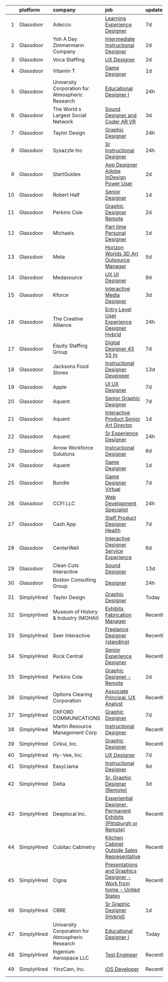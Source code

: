 

|    | platform    | company                                         | job                                                                                                                                                                                                                                                                                                                                                                                                                                                                                                                                                                                                                                                                                                                                                                                                                                                                                                                                                                                                                                                                                                                                                                                                                                                                                                                                                                                                                                                                                                                                                                                                                             | update_time   | location           |
|---:|:------------|:------------------------------------------------|:--------------------------------------------------------------------------------------------------------------------------------------------------------------------------------------------------------------------------------------------------------------------------------------------------------------------------------------------------------------------------------------------------------------------------------------------------------------------------------------------------------------------------------------------------------------------------------------------------------------------------------------------------------------------------------------------------------------------------------------------------------------------------------------------------------------------------------------------------------------------------------------------------------------------------------------------------------------------------------------------------------------------------------------------------------------------------------------------------------------------------------------------------------------------------------------------------------------------------------------------------------------------------------------------------------------------------------------------------------------------------------------------------------------------------------------------------------------------------------------------------------------------------------------------------------------------------------------------------------------------------------|:--------------|:-------------------|
|  1 | Glassdoor   | Adecco                                          | [Learning Experience Designer](https://www.glassdoor.com/partner/jobListing.htm?pos=117&ao=1110586&s=58&guid=00000182d8f67aabafdced1902cac0f4&src=GD_JOB_AD&t=SR&vt=w&ea=1&cs=1_aee2699d&cb=1661497408597&jobListingId=1008079111025&cpc=3BA4CE39D5B5DEF5&jrtk=3-0-1gbcfcumkkf33801-1gbcfcun4g2ok800-d5f68bde9fbc040b--6NYlbfkN0CsARmfH1XNQTa22oGIIJ18FtyAjbQsgfeQZpddTLaeHhygH4euGCkj3BcQzwrXkBaXk-ST3fWbgnWAvtk70gTD1N8food62fA9s5b6fL_in_z5f5RqcsRZbrIYOHoWpYb-xLQvAuW67ypmgdZKbLO8FGB6ZtsdOoPIjwnkN5YXJHuYgGR8yn3t8k-5vOSlwQ75ddt8frPkFx2WE7QG2Eo2Er0BDCjFHito5Bc7vfn84R5s8T0fmzwKljj6pdl3xGiqcUz86KIupchQhSn1Mzw-x5P_HwJ-c7q3W86gGDdtQfTE2xu15kyOR20UOpljZP6v8WWF0QcCQ0FtScjOUT0D9-GFl8dM4lL9Ha6kxDEVdtZ5RU9LhOCM7OhG-1Vfmje49zCD7jOhrLAkzAWRG652PCMaUJcI2taIzgeAlLWhru0Se2zFXw9HmnN6bn32Ow4Fux3MBGQGuXBWt_XYLenC9Q6gWpczlJfgfLxa7gvzvN7DNUz4_H5ol4VkcYRLQE9wQFEAMJTrfQBxf9d0Zg-th3jwKedAGJQzRt91QwMwWGFwKeXsVz1B-TikKC1yuxHEnj0_hHgOr-LCrdttJL3_l2JjtrnJQFxK7tEZEmjVfFmPnmNcOOEuqKa_5diwUUADQZYtHrknIJpeqq6XSrmQyhLlZ0iDcGxPhrttpadE0kO8xoKX0dGPDu4gl9lkRruJXamQY5MA4TiZr9_vnjnmGKv1NbNqnVuELCx55GRc3UXoAQgR3NMgXgNpzbVwaAlCeG1D-hWhmrE2agis3KKNsholZu9K91dUO9HU1j0UkHO5cBIG9W3tw5dyt7lbDDzTPdc9bgLO94cknIVc7xiIfKJuP8nvvBB5KIhPDCSdKUp44jmcuus-pZBEkBOjh827bexQHtYs0ioqRnMTkt2o)                                                                                                                                                                                                                                                                                                                                         | 7d            | Santa Clara, CA    |
|  2 | Glassdoor   | Yoh  A Day   Zimmermann Company                 | [Intermediate Instructional Designer](https://www.glassdoor.com/partner/jobListing.htm?pos=116&ao=1110586&s=58&guid=00000182d8f67aabafdced1902cac0f4&src=GD_JOB_AD&t=SR&vt=w&ea=1&cs=1_38e74df5&cb=1661497408597&jobListingId=1008089306454&cpc=3BA4CE39D5B5DEF5&jrtk=3-0-1gbcfcumkkf33801-1gbcfcun4g2ok800-49a1ecedb458239c--6NYlbfkN0Ae6Qmv8rNb3d5rEsMPL_plhvilYeiJERi7JqghURwQ9bq2mHgMGRGP2iYP1nqVQ_DjwhKmeaAScAxOc_wjbrMgl9DgJtonunbfO9dWGyOkvQAG0EueF3ixR5a79NDBO1nXlAvaBstSSeRWcs9VEzNOJUpzM5-4iukjxX-3e54LJPidY7MZFxZew7H-iTsEi5G2bvZtH1GN0uTMKbznWL9PuvZUG_BIFAkwPIAxVLKAr2n4g0JAY76UsHcEGPTaKVtuZKzi44qlYvoqXpQ4xC-P572cCrK4heHVg7CSRQmWSra6HMFWPz080LMUdMIcG247h_ngldZVgryNtRzVUsi0Ou7VriVfORtFk4oL_-h19uXI6dkLfbKMf69P8U_RbAAm7b26mQdHKu7a8nE122EjaI1KufPjunsIjOb78GxlDthWIsqf5THVs_Ljzb2FG4jlDQSbTfvMY63KAGHwq-1HnqgxDsfaP98%3D)                                                                                                                                                                                                                                                                                                                                                                                                                                                                                                                                                                                                                                                                                                                                                                                    | 2d            | Santa Clara, CA    |
|  3 | Glassdoor   | Voca Staffing                                   | [UX Designer](https://www.glassdoor.com/partner/jobListing.htm?pos=121&ao=1110586&s=58&guid=00000182d8f67aabafdced1902cac0f4&src=GD_JOB_AD&t=SR&vt=w&ea=1&cs=1_4e0cb77a&cb=1661497408597&jobListingId=1008089083699&cpc=F41FEAB56D215062&jrtk=3-0-1gbcfcumkkf33801-1gbcfcun4g2ok800-9ba169d385afd56a--6NYlbfkN0BE1NIxMi_JbcH-ROp8JZ1Q7Gl0zj0qYPSNkFo4TeX5QtA4yFnhFm3aW294hNkD69wEgrFh-L3G1uQVt1Wy-lX_Y2NWFHF7QG9tTc2ZoCck8aLWc7Pz2-jyDVrHhnGESl5bNPo5tVuC6KShFTs7hJVu98M5YGNR2B6M9sDfUA3dZH08Z2O-z4Axcc7tdYxilej5QdmjO677M-GF7tjVbb3LpUeI1f7Qa-M7SLSHP4TMSR039Yx2sjc3Zr9Cq4fHDYRjg6ZiQsUd0JuM_L1U8MiLxFj6XTh_BsZxU5NkidPQBrfNEaXgvM_PxKkB_g-WtoK9wr_Qd580PHfH06jqEBAJ1-8Cj7smbeqL1RdfwEPFCWE53g5RMdJC5UoTF-MBx0bt3aiz9Gi8UXmr1eqap2uSK0kH9XCpeM3GWEi7jTAe7-xbUtH-oPhlRvSOoGmbzA29ExsMyvvmHbVDGWDUUdtCDNEnP1QoVatw4IlBzxkBqSVogt-OGtsb)                                                                                                                                                                                                                                                                                                                                                                                                                                                                                                                                                                                                                                                                                                                                                                                          | 2d            | Remote             |
|  4 | Glassdoor   | Vitamin T                                       | [Game Designer](https://www.glassdoor.com/partner/jobListing.htm?pos=125&ao=1110586&s=58&guid=00000182d8f67aabafdced1902cac0f4&src=GD_JOB_AD&t=SR&vt=w&cs=1_52106261&cb=1661497408597&jobListingId=1008091985807&cpc=3BA4CE39D5B5DEF5&jrtk=3-0-1gbcfcumkkf33801-1gbcfcun4g2ok800-6bd7726a278f5386--6NYlbfkN0DMrcEu7yrtATojKJA7cEzGQ3FdRGWLh0CZQInL4ECGI6k5tN82kdM0OKoro5eXmjpe7mafXIniQntaGRJkAmOJza70Jjcxetwc6WUk-jR-pBpUqZ7LMvALiT5l9PrGgvw-q07eHoHNI67r3lRf3vG7HF9LizocUhuZrt5e-TdXaKqd0u37e51lMxutVuxMEIZ2kViYZWmv4X70U5jYF3y5A-jrymJ9y6Kno8udtcoY2GoNcNVvRGz-qlB5HiIwfKQyOfJi8-2A5aGNWhgQ2fmuqzvWrv2BbjYRpenB0XzzeA2awZ4r4W8hJ-4Kl5rTRZ-F_jQ-_h63Sz95au-lXz8D_y2Ku3F5mdMhiu-M_U56StrmvV879_VhOEZPsIVd5fae1pIax9F06mgt9W-qJkt8_EMxN_b-h1TZXqGT1kiCzeQUFOwALu0CwdNwlHOaSaDXtu1Njl3YNjsmEYbxJwCK2llFLtkR2G8%3D)                                                                                                                                                                                                                                                                                                                                                                                                                                                                                                                                                                                                                                                                                                                                                                                                               | 1d            | Remote             |
|  5 | Glassdoor   | University Corporation for Atmospheric Research | [Educational Designer I](https://www.glassdoor.com/partner/jobListing.htm?pos=129&ao=1136043&s=58&guid=00000182d8f67aabafdced1902cac0f4&src=GD_JOB_AD&t=SR&vt=w&cs=1_dd0fd6fe&cb=1661497408598&jobListingId=1008093699392&jrtk=3-0-1gbcfcumkkf33801-1gbcfcun4g2ok800-a98c711d27b42fec-)                                                                                                                                                                                                                                                                                                                                                                                                                                                                                                                                                                                                                                                                                                                                                                                                                                                                                                                                                                                                                                                                                                                                                                                                                                                                                                                                         | 24h           | Boulder, CO        |
|  6 | Glassdoor   | The World s Largest Social Network              | [Sound Designer and Coder  AR VR ](https://www.glassdoor.com/partner/jobListing.htm?pos=113&ao=1110586&s=58&guid=00000182d8f67aabafdced1902cac0f4&src=GD_JOB_AD&t=SR&vt=w&ea=1&cs=1_370fcf24&cb=1661497408596&jobListingId=1008087486927&cpc=9DC6E4D8324653EE&jrtk=3-0-1gbcfcumkkf33801-1gbcfcun4g2ok800-7eb65d78236cda7e--6NYlbfkN0DSgjPPcnEdvoK3uuxfISLALE6pB1FR7YSHOr_tSg5_QGIhoz_2VqUepdcKLBLI_zTPWhRV4lIOyrDiIdmhFkdEBtKc51S_aAkZBXaVqBQtbqkOlmt-tpVTaoYV4ILXGGbXhLKysHzcwdG19go0mqiEVFk3_Wnnz69QGjXHP24av5LoqEocnTvh67S4sMz93-JSTEfP43EB1_gDD356_S4kpJVCcrye0Mx7kG2bRurq_41qTzU18Tn2DfcjJBTqCPEBBZiZLeW_MTJFmMNHZj21gk5q82yYxwT0RKhIzYT7B3ApYN0GKEqOdbxIhNxnwTJ9_bMa6TJg-fIWn5Nz_1P5Y2JZ2iR_9hjnxCmuDhGBznSgFk43xVpZ179ZP1GIoMEcnfwaucci_v7o4tN95LdJaPOpOoMKYh2W0pyKCjeOszpsZKTFAax7yUoZFJCkSDxv_8JpndABK-Wcfx1ZC6HiA2s8ixdFkGVSBFi5UqNqrn2ClTqf99tDnlTh5v_HrI_dXB6g7sP4xV5jpjEozLvD238w8j6Om6IrCNxALfVN3VwjY68BudrbHt65WoI1Et7X6mJvMgV9kfICWVKeSak3)                                                                                                                                                                                                                                                                                                                                                                                                                                                                                                                                                                                                                                                                     | 3d            | Baltimore, MD      |
|  7 | Glassdoor   | Taylor Design                                   | [Graphic Designer](https://www.glassdoor.com/partner/jobListing.htm?pos=126&ao=1136043&s=58&guid=00000182d8f67aabafdced1902cac0f4&src=GD_JOB_AD&t=SR&vt=w&ea=1&cs=1_fa98e35b&cb=1661497408598&jobListingId=1008094003672&jrtk=3-0-1gbcfcumkkf33801-1gbcfcun4g2ok800-b9c826a749a7f866-)                                                                                                                                                                                                                                                                                                                                                                                                                                                                                                                                                                                                                                                                                                                                                                                                                                                                                                                                                                                                                                                                                                                                                                                                                                                                                                                                          | 24h           | Remote             |
|  8 | Glassdoor   | Sysazzle Inc                                    | [Sr  Instructional Designer](https://www.glassdoor.com/partner/jobListing.htm?pos=122&ao=1110586&s=58&guid=00000182d8f67aabafdced1902cac0f4&src=GD_JOB_AD&t=SR&vt=w&ea=1&cs=1_16a09c74&cb=1661497408597&jobListingId=1008094371868&cpc=8795CF9063CD573D&jrtk=3-0-1gbcfcumkkf33801-1gbcfcun4g2ok800-d1e30eb564645d32--6NYlbfkN0BHmuOUQiGxZlIboXRCrnOB1bk0QkSGbGX7yxzhgRysNhglpeekY3X1wDa7BzirfJIE-XZI96pT4vsCDo_PwVhCrQa8H_dn6HuGc3dI6Au5lFOBOQnw88rRufmRln1Uzxma7VZhtrwMd6uMTKFJi1s8KhsbQhyj9AFtzXfcqHMAkMfzRW14V10xerNyCpWVtNznKoKeLe64dvyfFkP6TjxHv-FpuVp2PNmeWLhXnT901OwWx0xZ8Ijnvg_G8G03tzInoCRRxveqdY7ZYnua512PRTpxpJ4cRBXwYvhWufSPmJpxctW9Sl8a-G1SiQz_5T1mSact539_3nqXeK1U-m0Aj3U4RDyMMIUL7y-0dSTSXb233kMcpbe_qNTAd1XIg-hKZuWFVRkV-wt5l-NlH2hcJtdW1aG-fknKrharU_rfbhijIRkWY0XHZ7X_3E1YZw1YjQDPqumskEquVRkHbuSmY4QtByQ_fqo1bmZqslNAatB8Qp-Yip0e54tyOtXqA3o%3D)                                                                                                                                                                                                                                                                                                                                                                                                                                                                                                                                                                                                                                                                                                                                                             | 24h           | Remote             |
|  9 | Glassdoor   | StartGuides                                     | [App Designer  Adobe InDesign Power User ](https://www.glassdoor.com/partner/jobListing.htm?pos=103&ao=1110586&s=58&guid=00000182d8f67aabafdced1902cac0f4&src=GD_JOB_AD&t=SR&vt=w&ea=1&cs=1_46c7dee4&cb=1661497408595&jobListingId=1008088538363&cpc=AE9F6614D4EC1B58&jrtk=3-0-1gbcfcumkkf33801-1gbcfcun4g2ok800-96c1ef37c7c42844--6NYlbfkN0BdDHiSlq2TKVYTvK036ioTcRDjelCKzvFOpLFiF--0ifFBawJxXnTBRrme4BtAjLGXlVzX8tdC_e-viL-RKUNwPord6kvhKxvtO7i9QRJ0XshgBcx2IpgAV-b4qsyE3slqMTe3QUAoybcJ_es6hWv28W5fI5iJXpx0-ofWnP41A7VY8MDkF5-GeL-2NpbbCRUzcm2Tb2ibjLKPY5uDOch4aEQ26UxB6Ek7GZcnHcH1bP4VD6E9l_mVX_GckO7R2MxNLrUN3C7YODi54C-HHpAcdpwjuAwN5hKaGDxTdkTF81P-W1qSVvuV-DnAi7V-IgVSvWuBfb2NedzAl7-4-iWWy4xAMBfc5ok7Mw80wsX_M7vFjfXOoI3lcGht5lfelRGTViNwAraHLxn6NJwyngoiC4iHai8QNx0cSv7VRjcV6gK1yXKrth5yUQGBBunCdZBeGu_VFJW96tT6g1ctI4mIVmEk43N4Z-LrKPhD_eoxlAQuQnmmklZive8Vi_9ANbgN-Y8I6GKWr01cwOdTwH2VQ92BxDhdDmI%3D)                                                                                                                                                                                                                                                                                                                                                                                                                                                                                                                                                                                                                                                                                                               | 2d            | Remote             |
| 10 | Glassdoor   | Robert Half                                     | [Senior Designer](https://www.glassdoor.com/partner/jobListing.htm?pos=119&ao=1110586&s=58&guid=00000182d8f67aabafdced1902cac0f4&src=GD_JOB_AD&t=SR&vt=w&ea=1&cs=1_1a4b37e2&cb=1661497408597&jobListingId=1008091743697&cpc=FD1C1DA32C38CFA7&jrtk=3-0-1gbcfcumkkf33801-1gbcfcun4g2ok800-90eb036b1acf2a4c--6NYlbfkN0CpzDdaQkua3np5pkmj49lKioZwmwxQ-yx5plwbYmV_M5St0DD8rCm1QOzbrT0uKPjLiNpyd1pGxRR2DWvkbBavdBU8cubWW7s79_0pBjaN6MYZa6sYebPsf7f67_qjqQMYnOnPJc1426aGRbM3p-EnrboTyK0iAAhqlrT90mL84f9p5I-gmqDyPqzPOnMrouHVKl_6j-lu6GpegsD944-jo2OzFbQEblPHIxVjY5V8H64FunUYsEf_t_8LmlZ94wEl-85TmKkOqPHCw5mwJvj-PcVympHgQgl4A86OpzE4J6jrE1Ma0OHT1Mo9m3GVzDQzO_xGOG8x-Clldag3AeTnuYzxlm0j8YlbPtZ6duK_Z7oLmBKF0oJ39CKuUezKsPv4GsLIjJ7YwdqFOaV2Vf_inIuK5skF4VXq5QYNiyFeqHGUaBRwKEihIOeBGfrZpx4Lb8zJghNxxXQKYDzKzBPPNj_tUGMv0opOpaPXFoZVkLtO4qJNxJQN4pQY921tb32E23fYgu91K4uV8TVVfKNr0wyTyEJZVmrMxWhZHgewOAxUEUAG89ll)                                                                                                                                                                                                                                                                                                                                                                                                                                                                                                                                                                                                                                                                                                                      | 1d            | Minneapolis, MN    |
| 11 | Glassdoor   | Perkins Coie                                    | [Graphic Designer   Remote](https://www.glassdoor.com/partner/jobListing.htm?pos=127&ao=1136043&s=58&guid=00000182d8f67aabafdced1902cac0f4&src=GD_JOB_AD&t=SR&vt=w&cs=1_b700de8b&cb=1661497408598&jobListingId=1008088557866&jrtk=3-0-1gbcfcumkkf33801-1gbcfcun4g2ok800-ebd22c716f2ff4d3-)                                                                                                                                                                                                                                                                                                                                                                                                                                                                                                                                                                                                                                                                                                                                                                                                                                                                                                                                                                                                                                                                                                                                                                                                                                                                                                                                      | 2d            | Seattle, WA        |
| 12 | Glassdoor   | Michaels                                        | [Part time Personal Designer](https://www.glassdoor.com/partner/jobListing.htm?pos=109&ao=1110586&s=58&guid=00000182d8f67aabafdced1902cac0f4&src=GD_JOB_AD&t=SR&vt=w&cs=1_b87e7121&cb=1661497408595&jobListingId=1008090942119&cpc=451933188B21919D&jrtk=3-0-1gbcfcumkkf33801-1gbcfcun4g2ok800-d37c1e2fdd36ac42--6NYlbfkN0DnvcQb5DApcZ8wG4jD8tGH80yX0mr-fEwGilmNgCyFOb0Qrh84gfIp-fCOZs2hP-5EvqYOzeZno3DaxwqRFCMzS8E3Y6ClWXGyoBmZQKhyynIEACbmRxWrXIs28UNavvVHCr4flNbPR-WGfBZnpclTbEWMZIG7TXrvHvpQn5igBLDTLEH8b7mfR3q1slIE1rw0dlEALK2cjYSaCmeYyBrFEwx0v3jdVmtig5azIGV4t2jBXnGmfghzKMsb3-FrYJnwpv5Zj6mL25P_kWv_AEMmaMpmtb_h0-MlXcbrukXcx3271lbvwWuRsq9X5EiL2o3QZ-OqnfuLQ6Uba3Meb4C543v1Te9pgIV4iofY4dQiJ-csfOh9sdAghX-Wg8aOHYJ6MJKJ4WGhr76vu4H-bb4zHNLFzV6nERLZYYCJ9GAwWWtMs_pTnDLGhSKUGS3w5LtucFZsTxUiaStamyube-rovvTZ1qVBCd86MHfdTHknoP6JmDTF1NUQ4zSO9fRKemFkfFDse7yA3nqkTjnCj-u9xQNBoXsDeY1jhH8m44yTrRIAZwq9RCJcnFUfIFWzHn6yAtezXNKRuyVPjb1EBZrJf9k2TKEyULGzqCLEA-FSyp5lsyH3pjxtzIt3-DAKvyvBUO6Rf1QmRvzR2p8D8BQL6NQ3WLVRcpL6S9m1_k7P3iycVf0zq4Siby5uoU8M07zYXDJPhJqRFDKtWrm5MqSn-OFmi-rdrQBv14Mh7cDCTKPpD6BIrGoyKUucqpvBqhUcm7LGVTf7lEAXvi8ic66pHXynBbMQJsuw0Sn_A4LYTKCXM9oG_horvrqygauWr8nMcY0rxYFjvJfGACUj1l2Q3MBtToy-7I-WFgguGD8wZXim88eBS7xRtvCsBSSv5E3CYz6hdTmjDe2F_hPDV5re_LbMLsbTGwt5n4JQDYxmPMc67rQatupat4oi8Pw2fM3w_lnRBAHLTuGCjPnqrzytkfHzw5N1W8kJDlASOYNJ7N8QhOvFOn58QRFnUJC7fZmdH859X7ckt5cA80lRM07yCo2oemhQAPlY---p9IvZrI-1fDgBF43NGk57thE_4lmVh9ghR_ZM97oGrUkYqIgXFYbZ-OxXHVqLXxvPVf3AisJvL9B2x1fv-X66FCGdvPiJmdqgdQOfXqHYKdhkFVfP-kWaeKWkLwt8mD2ef4ICzVpHHUtucXNZQV8uYl9LKfr1QsCtmvgnGb2Imrqfe_NUYjgJExBvzYk%3D) | 1d            | Morrisville, NC    |
| 13 | Glassdoor   | Meta                                            | [Horizon Worlds 3D Art Outsource Manager](https://www.glassdoor.com/partner/jobListing.htm?pos=108&ao=1110586&s=58&guid=00000182d8f67aabafdced1902cac0f4&src=GD_JOB_AD&t=SR&vt=w&cs=1_7da6657b&cb=1661497408595&jobListingId=1008082455743&cpc=D2F1DE17EE1F43B9&jrtk=3-0-1gbcfcumkkf33801-1gbcfcun4g2ok800-d416b559954f3d76--6NYlbfkN0DYl4UJW4r1Vl7FEn6T9F-rD9lpC-0oMJVSiWjK_MGUd8e8cHXcpv6KPyjLHZEfqkU0DvzXukPfCkSpkao6Agn4H9FBIl5pCq-6ybVFL9Tu7Yr_-qPtQRS-CzDpAXjvoniIK-cfBqPpbPD8TaeCx5hlgRMhlHtfENDwnoLjqIpTi_HzOlnCYQf_enevv1Rgj7U-TmTNiBWDKgpnRk-2oEmeQZzrf7qj_KFO8kr0Vlhk_M9_1KUOyGags4Y8F9mJbZyiz2rKX19V8IC9ir7lC-HmEO8Ci9M9ss57IZHUTBxqo6B1ndlXtlQ4I7L8A8Ig2-GPOxko3vyaquSd7LL9D_q6r-kpgrLtLYtfOhyuMfbGnboS44nOvhalhXjmKB6OKsAHXmzozoHrHJUvrDCT9fFtAkPj-u7LC-lUW_o12MNqdbHGyiRRS0xVfq2Wv320LK_GfrY632dtXfQGQCG3twdqB4TUHuBhIZS9j9udauKrQVs3Tgreg3LLT11y10OW9DNO2e_wxGWerMZDlQCdN1bC36-Cs_kiDxc9dMSvoPAhMvyDQ5RLuYPTDa1TlIZG35hh7xFPJN020Ny07SbXNgB_ThhmmTHmCH5u9TEXLweeOnzqfGfNynvHCunTNm95df_VqBUFpBtLl30g3ekmN9MXjjAC-pIyafCsUT5M_7QiR9z6JwKMfFF2BgjqNFFolgmqm_u-b2uuMKpG_w5IM-Siy6vvs8RKt8CeMAv11-_1EUjLaSJVVE8WXrq4CzQc9iUgD1iuHEhEQIUyu7fAyy5WRJNDKc-kI8QzQTHzG7s9s3iqIZz83t7kcZ7m3QvlOqdy7Xhj2ADR44cIRIYHRZDDlTt_TViWWq91cgX3KXbXimvWU0HIbvzsGqPtSPxG38LgOW-_NK0OjfqGu8X443ZRqOje8GQ-qZiAZ2i75dwXhrJh4MNvzaVMLv4ACUDjTSIJz3PWX7C0_WZ9XqMfnXMF9BD1jp_r_JL2DXQppU8YaLrtlq24vWHXgSdVKRPkP8dO7TlEdhYxHmKoszJFZfh-d8nmUYWmWTZI6j_STwHdvz-6GF4yRNgfGdbXCZJbgRY%3D)                                                                                                                                                     | 5d            | Remote             |
| 14 | Glassdoor   | Medasource                                      | [UX UI Designer](https://www.glassdoor.com/partner/jobListing.htm?pos=114&ao=1110586&s=58&guid=00000182d8f67aabafdced1902cac0f4&src=GD_JOB_AD&t=SR&vt=w&ea=1&cs=1_9a3d706f&cb=1661497408597&jobListingId=1008074169689&cpc=149B3D5996025BBA&jrtk=3-0-1gbcfcumkkf33801-1gbcfcun4g2ok800-421cb7d4c642c9c8--6NYlbfkN0BhNN3PPgKPbTMZB0Y0J5JTZS3FnMM-ugqbblX4_m-srDJielPNCs_lvQXXEB0CV7NWUgxl5z2t1UIAyCfbjHajsk3oBeuKbPqaf-DtcU4Yj_TKaAt-nJPShDbzxcZ_Hqra1Z5Gt5pYm8uipMHOku06LFgWvZPad8QEgiRWeKiBRorQGUvtnXVfS2LTXhMkTFcG0OqYPuWLjLjK8anCnbkIpQutx5G02q_-fzcafpy_Jh7zlnJAlHa60EeD65GsBiKmb-Ag0Pf0_3Eb_5IOOtSpdXiCX2_6OewJoDEi09XxM0zZjIZeog5JGSPR_7wQu-P8v8Y7wN6-Oplzn1DoXKSIMWHlWAn0d-nwJ8VslGEb_5gYr5Xe5hN7gBIyRFPgs4z2_KifIKJlZkK7WNR69sFI9S9JzVilRv8jktM94Zzf97C7jiL57X1fzv9rOnaXH46fph9BVh8lPnFETAu4aTl2Lih1T-uosRR22wY_Eg487lftP1SmduDAcM9jrJp3NGE%3D)                                                                                                                                                                                                                                                                                                                                                                                                                                                                                                                                                                                                                                                                                                                                                                         | 9d            | Deerfield, IL      |
| 15 | Glassdoor   | Kforce                                          | [Interactive Media Designer](https://www.glassdoor.com/partner/jobListing.htm?pos=112&ao=1110586&s=58&guid=00000182d8f67aabafdced1902cac0f4&src=GD_JOB_AD&t=SR&vt=w&cs=1_8d84681d&cb=1661497408596&jobListingId=1008086230590&cpc=AC285F3A3ECA6BB0&jrtk=3-0-1gbcfcumkkf33801-1gbcfcun4g2ok800-8130fe3d79caee81--6NYlbfkN0C5IatSLh_Ak1q39eQQoPIxD737RW9NeiYGvIRXkrLjEBkC4LI6KweFWWPiS1PvvlxCUhmgIK2E3O6bnqA5vqB-IervBkUs9-hCvj3jnViGJKIkvcrONJtsS6ACBMWmHkIzaAp4W-A08pBl97f_Z9ysABZrXGeP9gygQLFj6NytqW5K7OHSjejTgHnueHdSAsv5St_ZWS0gCJZAeWVPCVuGP4m3Qz3fDNFmWosBlkcKt90JkTPXK2XXsCdgkZlO2kuhsZCwXptqAz5_hfzyL8E5SracDroyqGVfbnQ6ULbut_GZ0gUCqIpWLrYznmtWLRipYpmwK9DfkmQ78QovmblX-xE0J8GeDEvkb9d5LBM4wrwhIxylgQQac8GxeZv_98Rarb1Rta3JIJwfGjihuk9TKfQPxwB9yT4k8Gu7KXmceNRhiwdAF5pEF_cXCPSVXluE9xroecaMbRLkXhLiS_tmwcVf7GW_-fgBaSjCiS5HqLWEtaAI5v11CC320Vj9s6XCSmoEm9INLRV8xYi6-xtQyPZvoWzTmlWc1xJxge1NXNWHuQ2b7iVIUV46yAzgg3otePk7Uuy4JZy21rnsypK454CwoU2N_m0%3D)                                                                                                                                                                                                                                                                                                                                                                                                                                                                                                                                                                                                                                                                  | 3d            | Bethesda, MD       |
| 16 | Glassdoor   | The Creative Alliance                           | [Entry Level User Experience Designer  Hybrid](https://www.glassdoor.com/partner/jobListing.htm?pos=102&ao=1110586&s=58&guid=00000182d8f67aabafdced1902cac0f4&src=GD_JOB_AD&t=SR&vt=w&ea=1&cs=1_158c8b56&cb=1661497408595&jobListingId=1008093924107&cpc=BBBD384EA192911E&jrtk=3-0-1gbcfcumkkf33801-1gbcfcun4g2ok800-ac07fcf922afe2b2--6NYlbfkN0BQhuZEA67bukPYOs9DTHc1wsdoQx-e-DpiIYWnkjXcuvUqeZY45vl_DaQDLziNe4gZR1zoDePoJ89h9nkfALvNAsgpJFUSByXskV8-PXv2t5IcTisA-qodaqdJD5IdZKC6UcDMqfkoie-Rqe9cKYoGVnfKZje9PgtNF1bwZktwMLcWVJ1NFl6xSY27j7Iha9j5z6LvOaAMHc0AiLKxGQpukd0Zc6K6uQ4B6LH4lF0Duaa5vtkiWsoRv_fdfbS5yRCx-o9y6RIXKTpdBwnIuUjrjd6O5Dosc_q_7YbLgDwFpSZJmVhoC3ZZ_NK_rEtgCCEDzkN8Vyex7EaUP4gKscBpUXGjDN3XbHebqfbO-uU-aFbNpi8jk0E_JhEiZ8nxzcUWE1tpjH8csKFPt0jyIj3V-nwnYppq00BXbaPLqWJ3XMRZ4wrHHYKk2oiQx6sHh4eTNpvEGSRTWkkAxPIYG43DkET0T5_YnobHm8NmRU5B0_ZWAh-YAonRHJGn8i69S8H1a1A5MnTKVltxiI5hI2fYpsZL5w2DUpE%3D)                                                                                                                                                                                                                                                                                                                                                                                                                                                                                                                                                                                                                                                                                                           | 24h           | Lafayette, CO      |
| 17 | Glassdoor   | Equity Staffing Group                           | [Digital Designer   45    55 hr ](https://www.glassdoor.com/partner/jobListing.htm?pos=106&ao=1110586&s=58&guid=00000182d8f67aabafdced1902cac0f4&src=GD_JOB_AD&t=SR&vt=w&ea=1&cs=1_e1fef7a0&cb=1661497408595&jobListingId=1008078619294&cpc=8795CF9063CD573D&jrtk=3-0-1gbcfcumkkf33801-1gbcfcun4g2ok800-f157491ccf6d9c7b--6NYlbfkN0C1yyJIapRlEdYOhDmVropYbNu6_NST9zaz4GWjsOuGwSr2S_wuxMSgMUxyoNOegNJ_MR9YBqCM6Xqh9-Q4Aae1mUPg_y8I2lywr-DW5VsUithgMilTEXphIfKgCACnmeGel4EQKYYZmHJV3oRXG2rWr_Ud7F_9XEJM3WRdc3Rmcv5JIHHQEg4eFw-eYKQP8v49Z8YtimducLgnf6hFwD4Qo5rvAcb3AEGJsLiUC_vFKcBLFslIjHZlaitK6_Ripn9_fMPjd87n-ErGbXHP6IsqiJeSulgcb15qFIDiNX2o86oo7P1gr_DRxiwKnrMwGE7P9B-ow_IhOj3FVJDIQ_8-E__y5LhVbYiCl4uQRCpwCSIyaZArPp7ouqwGAU4UMXOIAZnaHlhpoc6H0ytVuiBoGdThprM71bfnYKMm5vx4ks9Z2B8yQBUyJ8RN20aIOyYqp0YiV42Whd5XE5iOSF1jCeYozQpfGO8X-AXBbrHcYmoi6VY6k4QmebCTqD8UdjYFHIorcZCTtA%3D%3D)                                                                                                                                                                                                                                                                                                                                                                                                                                                                                                                                                                                                                                                                                                                                          | 7d            | Remote             |
| 18 | Glassdoor   | Jacksons Food Stores                            | [Instructional Designer Developer](https://www.glassdoor.com/partner/jobListing.htm?pos=104&ao=1110586&s=58&guid=00000182d8f67aabafdced1902cac0f4&src=GD_JOB_AD&t=SR&vt=w&cs=1_d246d8d6&cb=1661497408594&jobListingId=1008068466496&cpc=4D489A1B82E31BBF&jrtk=3-0-1gbcfcumkkf33801-1gbcfcun4g2ok800-b19b69fe8363cdf0--6NYlbfkN0CsjO7NX69_cgtMmzVr5S7IbVB2XCq2cQilH_gsKAsQjabprN3_RECoq6g6llhicLcQAXOhcjRzr61UwWpupSZcmO2DckrUI_tFChIaLkUJ5oll0k9hh3Z4i5y0a1uScoH1lDiUt3jkV1Bhf-LNe8ATcCbbWaVSujF3tHhCVGqYX5ZTMYl4W_eT7zUxp5RoLaxyl5YZevBRSVIUjJgVZLnP7gHD71u8yk-gHwHe0zHpTBbD5DpgcYuM-S0w_XZvZAaK1ZbBGLwEL7MFHHqHsQCXC_npmkvadGtHQe67qtKUNkqved7drGJAOtFM99xPzh5mKA4IlHItIo-sCbXsKHS1J59B2E3Ky-6l8Xs3WhHcxO7e9iyEmaPBqvpleyBgeCBHYOMur1pKtNtAHTvjMofJepW6p_cDo7E54S8k2O87k2-6IxkTey69oJOXaf3JJ9RGjncM1maev__l2CdwfOrjQXspwQkA_Dk2ID9XtAU4qIy6BJmUnjzy3UgDOBFsnVSKTc1kBNbyMcURMnKeVSm-jnWQgoLsaxak8jm2WZLJkTAPMFoUajE2pA-YCQXnwZ0%3D)                                                                                                                                                                                                                                                                                                                                                                                                                                                                                                                                                                                                                                                                                            | 13d           | Meridian, ID       |
| 19 | Glassdoor   | Apple                                           | [UI   UX Designer](https://www.glassdoor.com/partner/jobListing.htm?pos=111&ao=1110586&s=58&guid=00000182d8f67aabafdced1902cac0f4&src=GD_JOB_AD&t=SR&vt=w&cs=1_68c35895&cb=1661497408596&jobListingId=1008078787075&cpc=3BA4CE39D5B5DEF5&jrtk=3-0-1gbcfcumkkf33801-1gbcfcun4g2ok800-42f118951879b051--6NYlbfkN0BvKrLyj5gPmtZO9T8euul8TCxuuKNOtzRJOomxnwSEodTz2Bc-sPZl5OJ9R4TJsNeHYhrugG-GuHqQxA4XymeaX0vxwiBRkm0nXG2bzwJoLtia4j8rRJVPi5PAfL4q5QnXiGzPugzDTOlh_oDEI-Sl30BP6H-JT1iOqJwU3vO6YPBYIfYujrcvj41pUhDpm-rpi7RtW4Qhq28Ok6uZV9S5gTSM57yMI6wzIgYDHfiWPHlsaTmPx8Yknt9pxOgdlrX2vXLRiKl_MUClaJOZV-WN26y_LlR8on-6QTT9V4rhCj3hz7kXz-dgaoTPJYx0PBlHpyEr8IcRAMOVGvlSa5hOTCnMF41LaJHd2TPrUUvYWouPjRFSWOmbQ9UNt6wdWj8ZGqhjbbhrz5jpdjPQAeOO7czEmAGfOTgp07NtWP1AWBKKLq7JHiUEZT42ZrqC2KfO6h4MZxJQiqWev7qpgYuZX8SAad_4XHpoWv_ZDXQpNA72mHKHZPEIBIlZAipCIxjyVcRwOvcng_jAnb7BElg0dHyujvyUR8pi3qEOKvI4QuixALiJ_0MeS5IUMLbZWeAQg8ndHr_wgjQUupAeXC9qRzkTn-EuKTkPF2FJK73N3oRR0ZxTm5SNGTQFmN51nWLDXiZjma6QUutuNNSe238oA1YLMgjfMoTBk8C2gRvFpHbOeNNnCdBeXctwCeEttIJimeLby0_yhTNeIY3fiDeN6PTX_RF83fh-9a_2JNEg_e3sAIicwiqyaUn2ZiVTs4DgDNaSfZTpYthV-BmvwN07YhMTSUVn6Gcju_jgjLVOTvYxNQ5owImlL8St3HKJbydNibv2ORlyZI5uvM8232rWwqnIMgyMPshIiP3Nv7aohfihA-DJh8iecJ9ObD-y2o8UnZXul22Zmz5W39J26pz9wduGXV-cH4mL8YqOtk_gmEGNc9pCn_yc)                                                                                                                                                                                                                                                                                                                          | 7d            | Culver City, CA    |
| 20 | Glassdoor   | Aquent                                          | [Senior Graphic Designer](https://www.glassdoor.com/partner/jobListing.htm?pos=115&ao=1110586&s=58&guid=00000182d8f67aabafdced1902cac0f4&src=GD_JOB_AD&t=SR&vt=w&cs=1_c4c7f14b&cb=1661497408596&jobListingId=1008079523530&cpc=654405A9B1E0A9F5&jrtk=3-0-1gbcfcumkkf33801-1gbcfcun4g2ok800-08883b88a8db71b3--6NYlbfkN0DMrcEu7yrtATojKJA7cEzGQ3FdRGWLh0CZQInL4ECGI9gD0Wolx9R2v-Aex0-GK06A2fMJB6yTHxzk6oxxKY-DZBHMYGbnspwqQX60Xej05qq8TCr2PeJ6NLd-X2UfUXg_IvWTX_LcDISePaBgPm4PMhJQjQQLUuk-w9p0dh06yOYFClToqlg7_Rr44V3AdS8Us_x42VSXAFZuFdkO0Xt9-LtwsXlJtU7hzprimTi1f45M5aKRVlwT8VAa_6YYqagNkqruhfby41Poj86hGdM3frQLdbhd1VLEYIM0SUDf4v_VEd-7cjt6p8yxU-FJBy8I060IBII48TwW7nJYTvNU63pj406kDr3lWvjzJSOqdfBp_GRYhNr9HjERGH6DCt9tIPnkC7xFSvr4RFQLUpg5dUm4Y9CzYOpbcuEOAA36ITUCwfNZj4zSGcmQDXaUCoGoVn8ag6kqug%3D%3D)                                                                                                                                                                                                                                                                                                                                                                                                                                                                                                                                                                                                                                                                                                                                                                                                                       | 7d            | Atlanta, GA        |
| 21 | Glassdoor   | Aquent                                          | [Interactive Product Senior Art Director](https://www.glassdoor.com/partner/jobListing.htm?pos=124&ao=1110586&s=58&guid=00000182d8f67aabafdced1902cac0f4&src=GD_JOB_AD&t=SR&vt=w&cs=1_8a607b26&cb=1661497408597&jobListingId=1008092136716&cpc=47CFDC01B3F81FAC&jrtk=3-0-1gbcfcumkkf33801-1gbcfcun4g2ok800-2df231ec55be4bb2--6NYlbfkN0DMrcEu7yrtATojKJA7cEzGQ3FdRGWLh0CZQInL4ECGI9gD0Wolx9R2v-Aex0-GK04ZmtV4Mj7bt_ZqXc13FM6UAFduaru0L6u_6TsBbqjO4tfK-KKOcEHy8EJum47H6q4qCgiF5VWHrhayZjaVfalrMV7--Q1DL0JNrq2WmedbI78P8_jCEsSt1zZiQDr4RhwkyvkByBMjKuB1oZJPbtudvH1TTOslN7Dc7d3YePmqEmEAUU_t6NQVS-nixcfWNCMTh6SGpBLLGOouxrrv1gksxovWRRT0UVhfVSp8cOSy41m4ScEBci1e7IPejVa-IsDIfmcQAlj_DItzrO0RKOPMyHTexPOFPw0HfEBgkdnzGFDzwsiRUOhE5-Ee---F2DSv1-Qj_VNWwOgb_2r1JGDr8c2hD43yLpGkg6Lp0WrYeWRFaK2ZZsvTIg15wHBy_HElAeyxbFbtJQ%3D%3D)                                                                                                                                                                                                                                                                                                                                                                                                                                                                                                                                                                                                                                                                                                                                                                                                       | 1d            |                    |
| 22 | Glassdoor   | Aquent                                          | [Sr  Experience Designer  ](https://www.glassdoor.com/partner/jobListing.htm?pos=118&ao=1110586&s=58&guid=00000182d8f67aabafdced1902cac0f4&src=GD_JOB_AD&t=SR&vt=w&cs=1_90ff4a88&cb=1661497408597&jobListingId=1008094068088&cpc=F41FEAB56D215062&jrtk=3-0-1gbcfcumkkf33801-1gbcfcun4g2ok800-a168067edc7875dc--6NYlbfkN0DMrcEu7yrtATojKJA7cEzGQ3FdRGWLh0CZQInL4ECGI9gD0Wolx9R2EDT7B77c2cRXdoDJIFa0-X8LCz27-welxGf214SYK8leO4Y-GcU_cwoX0zDM4iAoKD3GARkF7-qZTfn2GUcO2rCVTeKjuS5sCZ2tAMpTIovpGtahjmrT_py47kpiKz_PlZT2u-0_yMxxn8Vesn6CNwwR9-N6s9gvEz2Y6v1QIybDcPNxsB76E3ixW1foocicV5GfEFsAs50M1zZ4olU8F_OuPepuvL9V84OpdHL0be92fl-8sB33k6kn8vq8oXq-3bsAJT1_Gg0K_NeW9pqVajIKGg9ATuI7RrwZ0W06OB2lWsv3XL4wo96FW4dR2z9M9fZqR_KltJ06AEq86yZzSd2MbIB4P8dz0rXVmZsAz8xCb4Dnk7Xxf4tgxVeyykMEDLXherFZxxcOLI6DqIE61X-DAF7QHyRqBVyoPeketHc%3D)                                                                                                                                                                                                                                                                                                                                                                                                                                                                                                                                                                                                                                                                                                                                                                                                   | 24h           | Remote             |
| 23 | Glassdoor   | Arrow Workforce Solutions                       | [Instructional Designer](https://www.glassdoor.com/partner/jobListing.htm?pos=123&ao=1110586&s=58&guid=00000182d8f67aabafdced1902cac0f4&src=GD_JOB_AD&t=SR&vt=w&ea=1&cs=1_e298bd90&cb=1661497408598&jobListingId=1008081202576&cpc=2CAED5C921A5F994&jrtk=3-0-1gbcfcumkkf33801-1gbcfcun4g2ok800-9253a37bfe26e8ad--6NYlbfkN0DQEyUxVGi2vzA1Mdra2c-UxEj6_0wgALEHb-hI3JqJA__QiktrMKvaKe-dp9L72xSSd8eOhHEZL0XTk3AX1yCXXMGSwmtV0UMXLJAsNAP5omxfoQx7EoF37g6M404pOS3qLK7uRzj9pU_PKT-vC8Ia8YzELJHq6hnlw8Xp0soAXB-KMkwyDcQ6xsjpNaZcM0t0o7CifjlH_f5DL104fZCUQ4nRQaxtz3jF2pzrJbOBgbhj82uhor8qUExFmQndG-J7N6GUBaa9UrgeSfbkslgqVQfyBuR8vy3snQq6cix9fhJqn5yt6Ts-hXgOYfAQh8EDYz28Ib00UjbArGYI-GrJP69R7TZ62WtF_6HnpJNIKUflKYhUV9MLggFNEmn2L30WDkE5_BGrEwUfR3K9UewK_q9LeciM_UxgCQqNj51nA59IFK9dfKBOcq_HIECnzLwYxR4L8d2xAj0vr34OFjOjCpW3dJzKGzAkx0REgRJRVZRuvlA688srH7WBEIIsraZFStBtpzM3kg%3D%3D)                                                                                                                                                                                                                                                                                                                                                                                                                                                                                                                                                                                                                                                                                                                                                   | 6d            | Atlanta, GA        |
| 24 | Glassdoor   | Aquent                                          | [Game Designer](https://www.glassdoor.com/partner/jobListing.htm?pos=120&ao=1110586&s=58&guid=00000182d8f67aabafdced1902cac0f4&src=GD_JOB_AD&t=SR&vt=w&cs=1_6e30be0c&cb=1661497408597&jobListingId=1008091362421&cpc=F41FEAB56D215062&jrtk=3-0-1gbcfcumkkf33801-1gbcfcun4g2ok800-3b8cfdd71f0d2f0e--6NYlbfkN0DMrcEu7yrtATojKJA7cEzGQ3FdRGWLh0CZQInL4ECGI9gD0Wolx9R2EDT7B77c2cRU1zW3HVZMZeGAOYVZBOqH_4lgXX5l9kbkb9irhCbVBq6YsU0vLTUYvSh1OUNHO93tZMxbICiVo7Af45F1C-oNj2G6v1j_C21ZJdMsp9erWc8T6BQ3MPWfEUTUL8QQamNSLCXhwCRcA4c7lp97X_MRL-mOmHwCpsplanEjVWWYynjcKs8ZcsAEETqxL5zJ7J-Pqe1xTTDQHQdBU--S2GzHns9YHed2DOZLMQyeHp1JVXFGNF0HiGymxjq6l1sZ28Tnvc3eu9U3nfsYhMpHspLgwCLZpn0_SBfwMPbaNS8KBn7XTv3Q93ziAOAa0yzetDpgJS4Zp_CC3FfAPtO94YjRHeWl0emRWUXUhR36g7RXgCvE3D7RgtuaLZCoG7h61vWLP8-101U_FAdcrr9XcxkH)                                                                                                                                                                                                                                                                                                                                                                                                                                                                                                                                                                                                                                                                                                                                                                                                                             | 1d            | Remote             |
| 25 | Glassdoor   | Bundle                                          | [Game Designer  Virtual ](https://www.glassdoor.com/partner/jobListing.htm?pos=128&ao=1136043&s=58&guid=00000182d8f67aabafdced1902cac0f4&src=GD_JOB_AD&t=SR&vt=w&ea=1&cs=1_a073b5a9&cb=1661497408598&jobListingId=1008079560672&jrtk=3-0-1gbcfcumkkf33801-1gbcfcun4g2ok800-750ea4ec84bd0b34-)                                                                                                                                                                                                                                                                                                                                                                                                                                                                                                                                                                                                                                                                                                                                                                                                                                                                                                                                                                                                                                                                                                                                                                                                                                                                                                                                   | 7d            | Remote             |
| 26 | Glassdoor   | CCFI  LLC                                       | [Web Development Specialist](https://www.glassdoor.com/partner/jobListing.htm?pos=107&ao=1110586&s=58&guid=00000182d8f67aabafdced1902cac0f4&src=GD_JOB_AD&t=SR&vt=w&ea=1&cs=1_dbd5b132&cb=1661497408596&jobListingId=1008094409584&cpc=1D891ED3EFC3904E&jrtk=3-0-1gbcfcumkkf33801-1gbcfcun4g2ok800-78216089b8dcc973--6NYlbfkN0B3byP8ALN1utLG_GEtRoO3lc8UURLltnMKB1ouwlE60vaMuYBNsjSP3SnxzwTae5m2GMVD5PP7WiEpaykJame887K5dx4hxgELJEKhmLKFbhxR4IXOLZirb752stK71AqRiEFvKATnZufcCWL_25jtVh--QEyPRTTdZGgaU258fUud60AmW4Ym4Ye_A-iwhMoTmYABQBSTaHwd7mZCwlKhHoOYr2ynHLye6z5Z8UXX4YiYL5msSuLGj-_jxB81LmvBfJ1DtKPs-d6Rex-8ynFAiT13aXHFoC8nQvGQBYQpmlbtDXuqJtgUyLnEGGRiZdNyTsqshkvpyLVxikaIG7nTk7LxtugW5MfGg4BnG5jwL6aLvitmi_PPiLUcs3OpuFLuTfVgt9PuGF0t3VyVtj3stEqIZfD9D0rtcNH1VGoa6qqxK10jfQiXPaOCdjY63U3Zh2H7_KatjrRvupOovbh6HMgJD7KuwtMnKGnCc6Xs30u4EKGe6-Mx5vGPEBMcwIefh0IKbPnuzw%3D%3D)                                                                                                                                                                                                                                                                                                                                                                                                                                                                                                                                                                                                                                                                                                                                               | 24h           | Remote             |
| 27 | Glassdoor   | Cash App                                        | [Staff Product Designer  Health](https://www.glassdoor.com/partner/jobListing.htm?pos=130&ao=1136043&s=58&guid=00000182d8f67aabafdced1902cac0f4&src=GD_JOB_AD&t=SR&vt=w&cs=1_5eec02a5&cb=1661497408598&jobListingId=1008080094709&jrtk=3-0-1gbcfcumkkf33801-1gbcfcun4g2ok800-02eaa01a5fcb09bb-)                                                                                                                                                                                                                                                                                                                                                                                                                                                                                                                                                                                                                                                                                                                                                                                                                                                                                                                                                                                                                                                                                                                                                                                                                                                                                                                                 | 7d            | San Francisco, CA  |
| 28 | Glassdoor   | CenterWell                                      | [Interactive Designer   Service Experience](https://www.glassdoor.com/partner/jobListing.htm?pos=101&ao=1110586&s=58&guid=00000182d8f67aabafdced1902cac0f4&src=GD_JOB_AD&t=SR&vt=w&ea=1&cs=1_f2fba8f9&cb=1661497408594&jobListingId=1008081190901&cpc=B076152010A3B66C&jrtk=3-0-1gbcfcumkkf33801-1gbcfcun4g2ok800-fa688f5563f3ec7d--6NYlbfkN0DTpne61UmFZM4rphN6Z_dPa1xbTMy_srCLEByaiB2DVWPvhNqLiK4BpF4Wo-txkRdFQ2IcuS-KnaNmAbE6u3-gF_srwmiJmWTvMKRUExTO9RM6qPMc1_D-4i-XzK1t988u6kWSCbmcG9_SJgn8UOJtWurW9qz4FUTAnlo-tmK9STFjnR8thZqSglm7zOTsnCl3rEpi1e03DvFXQrUPRZisBBL0RMoS2_NP_W9N-DT7ZJG5gYzFPkjxrmC3jeygPZMmUqb1Bwe40fnArapXoeyOV_kUMCMXwoPFC6F43sffaInDQXhuY-VaRA4O6HySnq9SKbuO5XyoX6o42BOFzrnYduMS0UMH98kHqbG60vA34CCWqZtrRHDt_5JOMW4bqLqz3P_03Ym8dxeWYuOIBOTiPnj8VmD50FgNHwCqdoGtbi_ypPXFUHKHXH2GmkMDSo2f7DslXWZc64bMHhjE-lXcqhhGQuemRWndp6THRLxR9ul_XEXcUI5NUtj3DqszwpgMQNJQnYiQhWyfRJ5e0LKow3XYEcY9QsUKrs-Cmd3bptEO8ahCS2G_)                                                                                                                                                                                                                                                                                                                                                                                                                                                                                                                                                                                                                                                                                            | 6d            | Remote             |
| 29 | Glassdoor   | Clean Cuts Interactive                          | [Sound Designer](https://www.glassdoor.com/partner/jobListing.htm?pos=105&ao=1110586&s=58&guid=00000182d8f67aabafdced1902cac0f4&src=GD_JOB_AD&t=SR&vt=w&ea=1&cs=1_32ce0206&cb=1661497408595&jobListingId=1008068462835&cpc=334ABAF5D42DC775&jrtk=3-0-1gbcfcumkkf33801-1gbcfcun4g2ok800-180f36a67d041096--6NYlbfkN0BdWmvb-rJl2QNnPZsqfom0WtyBpRDZD-qGOAPpXEAerX6a6oApLbNube8VIkmBRry4WGRoB0qsfFORcDwlv5J-Sd2QpNdWVPU3rpOKe16b-v51oCGYFn1Gg0GCh9sLO-2YemhZ2pKU_mGnQ6gmjy9PJXCZWcP9S85pmy_gMB17x15owpHU1MnjT43sqb3YyQB0AJpGglgkcX8-CzhdszzpvQv31KPnZAkA6-_2WWlaWln47cgfSouz6WoANzFmK7NVTeCL2MzyjDT-gBf0ntfR9t8htyVI3VE0WlaPFh0NP4qeG2op62s1AgMYSCkt8lqverM8gjhujs9iFxOFf-SPfckGJltLi1qqXK1vLVVTuht8YOqou32OFBrZj29wRPDktmytviK_0gUAeks_OlXjwzhWpboTI4zDL1aPfr7Kxup6dCaL75Xf9XqTolT--DPCMQX2sP3Rwu5PiFiqaRSWY6bf_6TXIDZ2Ug-pHxyhphnG7wDsE5JN)                                                                                                                                                                                                                                                                                                                                                                                                                                                                                                                                                                                                                                                                                                                                                                                       | 13d           | Remote             |
| 30 | Glassdoor   | Boston Consulting Group                         | [Designer](https://www.glassdoor.com/partner/jobListing.htm?pos=110&ao=1110586&s=58&guid=00000182d8f67aabafdced1902cac0f4&src=GD_JOB_AD&t=SR&vt=w&cs=1_2097a5cc&cb=1661497408596&jobListingId=1008094498307&cpc=654405A9B1E0A9F5&jrtk=3-0-1gbcfcumkkf33801-1gbcfcun4g2ok800-b2d47af7792b5ea6--6NYlbfkN0BRT_J8tESNZROimpc0WyD7EGfhllYDKcBPIyLxids1TSfSQiqjuGc5zGV0UAEQCGNe757C99u59o3FcKeXX8-v5CFQVstTCad55vIlQRHjojkQi7mhc87ju4ES3pytuUSupBNaRR1Idq72eOXxOqnZvB979aFvR7bGFlbXy5UBrxsrKmjr-Mi5h-MN6y9OY0Am12GRAsrz6jwznz4klcKJLRIrGVqSbVFCryufhSywSonPW21k7np3AmRLImp6APaTqlY42eFBY_ETKeyRIzWTQ9pQwDAnkNIuQrWgj1APtytGnYsr_y8uWD_GBI8dPRky1wamP2U0YztiAO3DjrwwJdo28g4nEjDEkETdSyd7kIDEGZF3l0nOvJTBfVSlm4BNaqPVR-K3zgY95jkeIHSAqIS-vsGe8phTPYa85VOsiADuAHxf8frJQWVR9KGffltD_hK6M3K5aVvDTIosXJyuzpQVLnLH2Un87JANYkWfyg%3D%3D)                                                                                                                                                                                                                                                                                                                                                                                                                                                                                                                                                                                                                                                                                                                                                                                                      | 24h           | Atlanta, GA        |
| 31 | SimplyHired | Taylor Design                                   | [Graphic Designer](https://www.simplyhired.com/job/9TMIr-6_eYflkcS-ie7BjZ8lflRBkv2EVqmh_ljNlsrIPI4KCa0ufg?q=interactive+designer)                                                                                                                                                                                                                                                                                                                                                                                                                                                                                                                                                                                                                                                                                                                                                                                                                                                                                                                                                                                                                                                                                                                                                                                                                                                                                                                                                                                                                                                                                               | Today         | Remote             |
| 32 | SimplyHired | Museum of History & Industry (MOHAI)            | [Exhibits Fabrication Manager](https://www.simplyhired.com/job/1kwHv13PXY10oUrfHyfb3hrtBHKlCM65-RQ7Oxk7yOLuhFEv25hRzg?q=interactive+designer)                                                                                                                                                                                                                                                                                                                                                                                                                                                                                                                                                                                                                                                                                                                                                                                                                                                                                                                                                                                                                                                                                                                                                                                                                                                                                                                                                                                                                                                                                   | Recently      | Seattle, WA        |
| 33 | SimplyHired | Seer Interactive                                | [Freelance Designer (standing)](https://www.simplyhired.com/job/OMrLjGqiVjB4HSOHNcPsGMBE7asrChjuptiioyzCf3fMQCzg3HR7Qw?q=interactive+designer)                                                                                                                                                                                                                                                                                                                                                                                                                                                                                                                                                                                                                                                                                                                                                                                                                                                                                                                                                                                                                                                                                                                                                                                                                                                                                                                                                                                                                                                                                  | Recently      | Remote +1 location |
| 34 | SimplyHired | Rock Central                                    | [Senior Experience Designer](https://www.simplyhired.com/job/UsF5NXTI_IXYhcawUmw3kN32jP06WleBqauCl8-aleTJzozKLE6Thw?q=interactive+designer)                                                                                                                                                                                                                                                                                                                                                                                                                                                                                                                                                                                                                                                                                                                                                                                                                                                                                                                                                                                                                                                                                                                                                                                                                                                                                                                                                                                                                                                                                     | Recently      | Detroit, MI        |
| 35 | SimplyHired | Perkins Coie                                    | [Graphic Designer - Remote](https://www.simplyhired.com/job/tVjIvSfeYQX0Q8_TcvhqQKAy48ZPX3pwTiSWYDf5AgqRLSyMyX9B1A?q=interactive+designer)                                                                                                                                                                                                                                                                                                                                                                                                                                                                                                                                                                                                                                                                                                                                                                                                                                                                                                                                                                                                                                                                                                                                                                                                                                                                                                                                                                                                                                                                                      | 2d            | Seattle, WA        |
| 36 | SimplyHired | Options Clearing Corporation                    | [Associate Principal, UX Analyst](https://www.simplyhired.com/job/NJXAUfSOqzVhwx_M0iXaDIbYwM8ExZPwjgA8IYKXBrDi_WqxwVqsDw?q=interactive+designer)                                                                                                                                                                                                                                                                                                                                                                                                                                                                                                                                                                                                                                                                                                                                                                                                                                                                                                                                                                                                                                                                                                                                                                                                                                                                                                                                                                                                                                                                                | Recently      | Chicago, IL        |
| 37 | SimplyHired | OXFORD COMMUNICATIONS                           | [Graphic Designer](https://www.simplyhired.com/job/VSK8vb4jU30gD6ZJN9xedRKIYK87magLuE5lEcR0B73QERQ19JGxFA?q=interactive+designer)                                                                                                                                                                                                                                                                                                                                                                                                                                                                                                                                                                                                                                                                                                                                                                                                                                                                                                                                                                                                                                                                                                                                                                                                                                                                                                                                                                                                                                                                                               | 7d            | Remote             |
| 38 | SimplyHired | Martin Resource Management Corp                 | [Instructional Designer](https://www.simplyhired.com/job/OJrz_oFdaBj4FiqZd_3iasAmOLLTCFNIjSl7TL_Vrsz-UT_vvXQtdw?q=interactive+designer)                                                                                                                                                                                                                                                                                                                                                                                                                                                                                                                                                                                                                                                                                                                                                                                                                                                                                                                                                                                                                                                                                                                                                                                                                                                                                                                                                                                                                                                                                         | Recently      | Shreveport, LA     |
| 39 | SimplyHired | Cirkul, Inc.                                    | [Graphic Designer](https://www.simplyhired.com/job/0Ofx11UKmixmAPepgPvGCPcu3612BaX_snnn9m6ZlKEadF8_c4xFdw?q=interactive+designer)                                                                                                                                                                                                                                                                                                                                                                                                                                                                                                                                                                                                                                                                                                                                                                                                                                                                                                                                                                                                                                                                                                                                                                                                                                                                                                                                                                                                                                                                                               | Recently      | Tampa, FL          |
| 40 | SimplyHired | Hy-Vee, Inc.                                    | [UX Designer](https://www.simplyhired.com/job/91fCkVNCwnGC3kROUQjV3XBN-uDrUnSXTt2qHhHxte4i2VS_bgBndA?q=interactive+designer)                                                                                                                                                                                                                                                                                                                                                                                                                                                                                                                                                                                                                                                                                                                                                                                                                                                                                                                                                                                                                                                                                                                                                                                                                                                                                                                                                                                                                                                                                                    | 7d            | Grimes, IA         |
| 41 | SimplyHired | EasyLlama                                       | [Instructional Designer](https://www.simplyhired.com/job/fZb4_iK_TMLxqkcJ3FnywvbaGEq9cvObrmumXy0jlQqcHNyy43AaDw?q=interactive+designer)                                                                                                                                                                                                                                                                                                                                                                                                                                                                                                                                                                                                                                                                                                                                                                                                                                                                                                                                                                                                                                                                                                                                                                                                                                                                                                                                                                                                                                                                                         | 9d            | Remote             |
| 42 | SimplyHired | Delta                                           | [Sr. Graphic Designer (Remote)](https://www.simplyhired.com/job/P-JlkrQKaCdErtnnMG7YKYK8wDn9KgDLJAWlZ0ftAxDG7YRNJx8f2g?q=interactive+designer)                                                                                                                                                                                                                                                                                                                                                                                                                                                                                                                                                                                                                                                                                                                                                                                                                                                                                                                                                                                                                                                                                                                                                                                                                                                                                                                                                                                                                                                                                  | 3d            | Fresno, CA         |
| 43 | SimplyHired | Deeplocal Inc.                                  | [Experiential Designer, Permanent Exhibits (Pittsburgh or Remote)](https://www.simplyhired.com/job/A1JCgKCfiswE8BwGf-sdK54q-tLZSSnW-nJCA-8I7mAhdY3mnqZkow?q=interactive+designer)                                                                                                                                                                                                                                                                                                                                                                                                                                                                                                                                                                                                                                                                                                                                                                                                                                                                                                                                                                                                                                                                                                                                                                                                                                                                                                                                                                                                                                               | Recently      | Remote             |
| 44 | SimplyHired | Cubitac Cabinetry                               | [Kitchen Cabinet Outside Sales Representative](https://www.simplyhired.com/job/xqqgk5zb9X-WVR0B54p3VQxjmeEDl1Kau4_WzQWtrs0P_68PjK2Jng?q=interactive+designer)                                                                                                                                                                                                                                                                                                                                                                                                                                                                                                                                                                                                                                                                                                                                                                                                                                                                                                                                                                                                                                                                                                                                                                                                                                                                                                                                                                                                                                                                   | Recently      | Connecticut        |
| 45 | SimplyHired | Cigna                                           | [Presentations and Graphics Designer - Work from home - United States](https://www.simplyhired.com/job/OI7N_INnZpUEPpgIHMMb8et5tynTsrZEcd7Gd-_Yd6ngooMb5diZmw?q=interactive+designer)                                                                                                                                                                                                                                                                                                                                                                                                                                                                                                                                                                                                                                                                                                                                                                                                                                                                                                                                                                                                                                                                                                                                                                                                                                                                                                                                                                                                                                           | Recently      | Hartford, CT       |
| 46 | SimplyHired | CBRE                                            | [Sr Graphic Designer (Hybrid)](https://www.simplyhired.com/job/kgK6skZVJ8U_o732XFXlEbJjY5GsvEgPuy_OiTfXSTvj_B6eiDN8hg?q=interactive+designer)                                                                                                                                                                                                                                                                                                                                                                                                                                                                                                                                                                                                                                                                                                                                                                                                                                                                                                                                                                                                                                                                                                                                                                                                                                                                                                                                                                                                                                                                                   | 1d            | Remote             |
| 47 | SimplyHired | University Corporation for Atmospheric Research | [Educational Designer I](https://www.simplyhired.com/job/1DQCtUSgeBSt8mMaYuFcHTat0lpF6D9AVZG4vaXOJEV-PnPcYoawCQ?q=interactive+designer)                                                                                                                                                                                                                                                                                                                                                                                                                                                                                                                                                                                                                                                                                                                                                                                                                                                                                                                                                                                                                                                                                                                                                                                                                                                                                                                                                                                                                                                                                         | Today         | Boulder, CO        |
| 48 | SimplyHired | Ingenium Aerospace LLC                          | [Test Engineer](https://www.simplyhired.com/job/aK7IaudYUJpebeMZA7iHSIQqeMvi4EWgyd1CZq5gO6UFSxxTH0OQGA?q=interactive+designer)                                                                                                                                                                                                                                                                                                                                                                                                                                                                                                                                                                                                                                                                                                                                                                                                                                                                                                                                                                                                                                                                                                                                                                                                                                                                                                                                                                                                                                                                                                  | Recently      | Rockford, IL       |
| 49 | SimplyHired | YinzCam, Inc.                                   | [iOS Developer](https://www.simplyhired.com/job/O7s3dealHuxhU0MGhoaMnfOJziqVEUTHKEJtlDWUSPF8S_dqWf-8-Q?q=interactive+designer)                                                                                                                                                                                                                                                                                                                                                                                                                                                                                                                                                                                                                                                                                                                                                                                                                                                                                                                                                                                                                                                                                                                                                                                                                                                                                                                                                                                                                                                                                                  | Recently      | Pittsburgh, PA     |